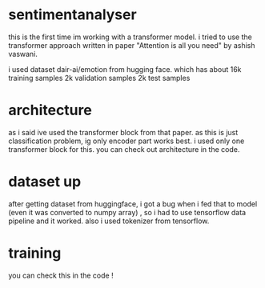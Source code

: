 # sentimentanalyser

this is the first time im working with a transformer model. 
i tried to use the transformer approach written in paper "Attention is all you need" by ashish vaswani. 

i used dataset dair-ai/emotion from hugging face. which has about
16k training samples
2k validation samples
2k test samples

# architecture
as i said ive used the transformer block from that paper. as this is just classification problem, ig only encoder part works best. 
i used only one transformer block for this. you can check out architecture in the code. 

# dataset up
after getting dataset from huggingface, i got a bug when i fed that to model (even it was converted to numpy array) , so i had to use tensorflow data pipeline and it worked. also i used tokenizer from tensorflow. 

# training
you can check this in the code !
